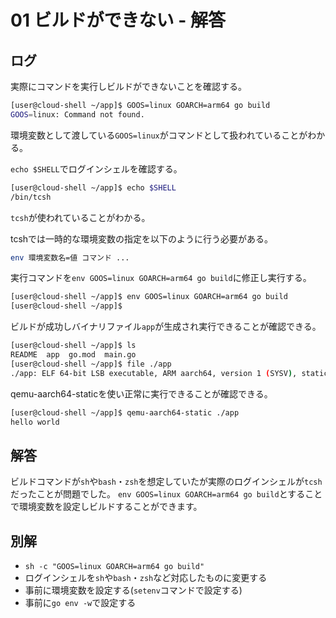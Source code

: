 # 01 ビルドができない - 解答

## ログ

実際にコマンドを実行しビルドができないことを確認する。

```sh
[user@cloud-shell ~/app]$ GOOS=linux GOARCH=arm64 go build
GOOS=linux: Command not found.
```

環境変数として渡している`GOOS=linux`がコマンドとして扱われていることがわかる。

`echo $SHELL`でログインシェルを確認する。

```sh
[user@cloud-shell ~/app]$ echo $SHELL
/bin/tcsh
```

`tcsh`が使われていることがわかる。

tcshでは一時的な環境変数の指定を以下のように行う必要がある。
```sh
env 環境変数名=値 コマンド ...
```

実行コマンドを`env GOOS=linux GOARCH=arm64 go build`に修正し実行する。

```sh
[user@cloud-shell ~/app]$ env GOOS=linux GOARCH=arm64 go build
[user@cloud-shell ~/app]$ 
```	

ビルドが成功しバイナリファイル`app`が生成され実行できることが確認できる。

```sh
[user@cloud-shell ~/app]$ ls
README  app  go.mod  main.go
[user@cloud-shell ~/app]$ file ./app
./app: ELF 64-bit LSB executable, ARM aarch64, version 1 (SYSV), statically linked, Go BuildID=rxvUxOdGz7OyOPi0XbMv/bu3hVRBkSNruhLFFUpLt/ERt0D3rtzG2FFtoiBnCk/oeB1j7EgZPpihwdugcUC, not stripped
```

qemu-aarch64-staticを使い正常に実行できることが確認できる。

```sh
[user@cloud-shell ~/app]$ qemu-aarch64-static ./app
hello world
```

## 解答

ビルドコマンドが`sh`や`bash`・`zsh`を想定していたが実際のログインシェルが`tcsh`だったことが問題でした。
`env GOOS=linux GOARCH=arm64 go build`とすることで環境変数を設定しビルドすることができます。

## 別解

- `sh -c "GOOS=linux GOARCH=arm64 go build"`
- ログインシェルを`sh`や`bash`・`zsh`など対応したものに変更する
- 事前に環境変数を設定する(`setenv`コマンドで設定する)
- 事前に`go env -w`で設定する
